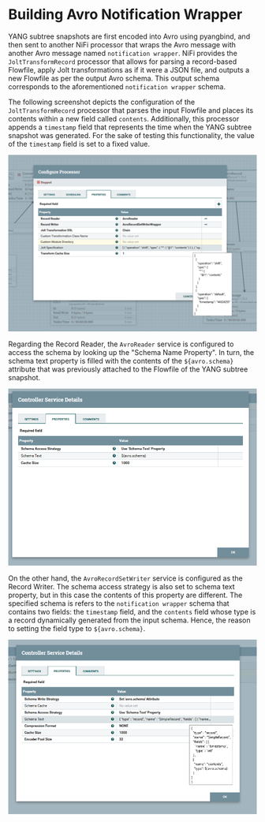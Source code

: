 # Building Avro Notification Wrapper

YANG subtree snapshots are first encoded into Avro using pyangbind, and then sent to another NiFi processor that wraps the Avro message with another Avro message named `notification wrapper`. NiFi provides the `JoltTransformRecord` processor that allows for parsing a record-based Flowfile, apply Jolt transformations as if it were a JSON file, and outputs a new Flowfile as per the output Avro schema. This output schema corresponds to the aforementioned `notification wrapper` schema.

The following screenshot depicts the configuration of the `JoltTransformRecord` processor that parses the input Flowfile and places its contents within a new field called `contents`. Additionally, this processor appends a `timestamp` field that represents the time when the YANG subtree snapshot was generated. For the sake of testing this functionality, the value of the `timestamp` field is set to a fixed value.

![jolt-avro-wrapper](img/jolt-avro-wrapper.png)

Regarding the Record Reader, the `AvroReader` service is configured to access the schema by looking up the "Schema Name Property". In turn, the schema text property is filled with the contents of the `${avro.schema}` attribute that was previously attached to the Flowfile of the YANG subtree snapshot. 

![avro-wrapper-reader](img/avro-wrapper-reader.png)

On the other hand, the `AvroRecordSetWriter` service is configured as the Record Writer. The schema access strategy is also set to schema text property, but in this case the contents of this property are different. The specified schema is refers to the `notification wrapper` schema that contains two fields: the `timestamp` field, and the `contents` field whose type is a record dynamically generated from the input schema. Hence, the reason to setting the field type to `${avro.schema}`. 

![avro-wrapper-writer](img/avro-wrapper-writer.png)
